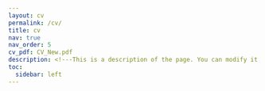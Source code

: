 ```yaml
---
layout: cv
permalink: /cv/
title: cv
nav: true
nav_order: 5
cv_pdf: CV_New.pdf
description: <!---This is a description of the page. You can modify it in '_pages/cv.md'. You can also change or remove the top pdf download button.--->
toc:
  sidebar: left
---
```

